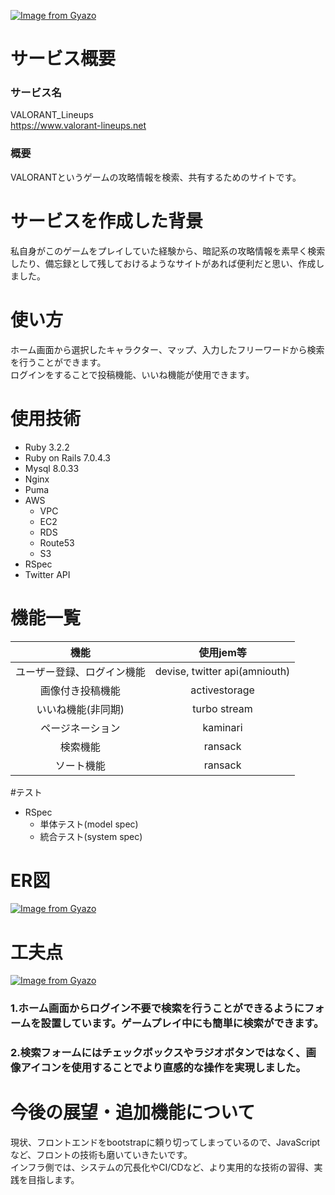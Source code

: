 [![Image from Gyazo](https://i.gyazo.com/ec1a565e13d484a005dc0071e5f80c4b.jpg)](https://gyazo.com/ec1a565e13d484a005dc0071e5f80c4b)

# サービス概要

### サービス名
VALORANT_Lineups  
https://www.valorant-lineups.net

### 概要
VALORANTというゲームの攻略情報を検索、共有するためのサイトです。

# サービスを作成した背景
私自身がこのゲームをプレイしていた経験から、暗記系の攻略情報を素早く検索したり、備忘録として残しておけるようなサイトがあれば便利だと思い、作成しました。

# 使い方
ホーム画面から選択したキャラクター、マップ、入力したフリーワードから検索を行うことができます。  
ログインをすることで投稿機能、いいね機能が使用できます。




# 使用技術
* Ruby 3.2.2
* Ruby on Rails 7.0.4.3
* Mysql 8.0.33
* Nginx
* Puma
* AWS
	* VPC
	* EC2
	* RDS
	* Route53
	* S3
* RSpec
* Twitter API


# 機能一覧
| 機能 | 使用jem等 |
|:----:|:---------:|
| ユーザー登録、ログイン機能 | devise, twitter api(amniouth) |
| 画像付き投稿機能 | activestorage |
| いいね機能(非同期) | turbo stream |
| ページネーション | kaminari |
| 検索機能 | ransack |
| ソート機能 | ransack |

#テスト
* RSpec
	* 単体テスト(model spec)
	* 統合テスト(system spec)


# ER図
[![Image from Gyazo](https://i.gyazo.com/165c6b472e473888281f8af9091b7afd.png)](https://gyazo.com/165c6b472e473888281f8af9091b7afd)

# 工夫点
[![Image from Gyazo](https://i.gyazo.com/6a23b32d70e1face140dba7aefce3ee6.gif)](https://gyazo.com/6a23b32d70e1face140dba7aefce3ee6)

###  1.ホーム画面からログイン不要で検索を行うことができるようにフォームを設置しています。ゲームプレイ中にも簡単に検索ができます。
###  2.検索フォームにはチェックボックスやラジオボタンではなく、画像アイコンを使用することでより直感的な操作を実現しました。


# 今後の展望・追加機能について
現状、フロントエンドをbootstrapに頼り切ってしまっているので、JavaScriptなど、フロントの技術も磨いていきたいです。  
インフラ側では、システムの冗長化やCI/CDなど、より実用的な技術の習得、実践を目指します。